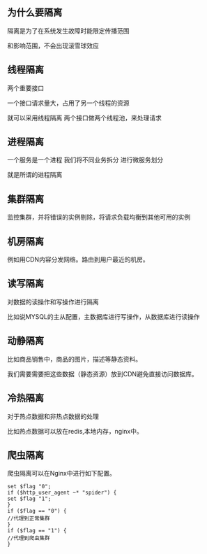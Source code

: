 为什么要隔离
---

隔离是为了在系统发生故障时能限定传播范围

和影响范围，不会出现滚雪球效应

线程隔离
---

两个重要接口

一个接口请求量大，占用了另一个线程的资源

就可以采用线程隔离 两个接口做两个线程池，来处理请求

进程隔离
---

一个服务是一个进程 我们将不同业务拆分 进行微服务划分

就是所谓的进程隔离

集群隔离
---

监控集群，并将错误的实例剔除，将请求负载均衡到其他可用的实例

机房隔离
---

例如用CDN内容分发网络。路由到用户最近的机房。

读写隔离
---

对数据的读操作和写操作进行隔离

比如说MYSQL的主从配置，主数据库进行写操作，从数据库进行读操作

动静隔离
---

比如商品销售中，商品的图片，描述等静态资料。

我们需要需要把这些数据（静态资源）放到CDN避免直接访问数据库。

冷热隔离
---

对于热点数据和非热点数据的处理

比如热点数据可以放在redis,本地内存，nginx中。

爬虫隔离
---

爬虫隔离可以在Nginx中进行如下配置。

    set $flag "0";
    if ($http_user_agent ~* "spider") {
    set $flag "1";
    }
    if ($flag == "0") {
    //代理到正常集群
    }
    if ($flag == "1") {
    //代理到爬虫集群
    }
